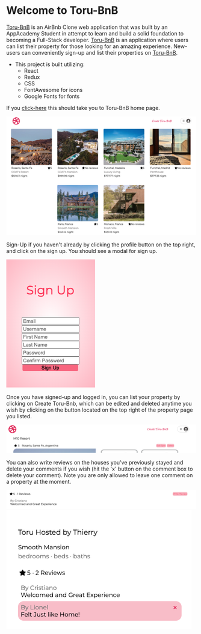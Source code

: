 # Welcome to Toru-BnB

[Toru-BnB](https://toru-bnb.onrender.com) is an AirBnb Clone web application that was built by an AppAcademy Student in attempt to learn and build a solid foundation to becoming a Full-Stack developer. [Toru-BnB](https://toru-bnb.onrender.com) is an application where users can list their property for those looking for an amazing experience. New-users can conveniently sign-up and list their properties on [Toru-BnB](https://toru-bnb.onrender.com).

* This project is built utilizing:
    * React
    * Redux
    * CSS
    * FontAwesome for icons
    * Google Fonts for fonts

If you [click-here](https://toru-bnb.onrender.com) this should take you to Toru-BnB home page.

![Toru-BnB-homepage](./frontend/public/toru-bnb-homepage.png)

Sign-Up if you haven't already by clicking the profile button on the top right, and click on the sign up. You should see a modal for sign up.

![Toru-signup](./frontend/public/toru-bnb-signup.png)

Once you have signed-up and logged in, you can list your property by clicking on Create Toru-Bnb, which can be edited and deleted anytime you wish by clicking on the button located on the top right of the property page you listed.

![edit-delete](./frontend/public/toru-bnb-edit-delete.png)

You can also write reviews on the houses you've previously stayed and delete your comments if you wish (hit the 'x' button on the comment box to delete your comment). Note you are only allowed to leave one comment on a property at the moment.

![write-review](./frontend/public/toru-bnb-reviewbutton.png)
![delete-review](./frontend/public/toru-bnb-deleteReview.png)
